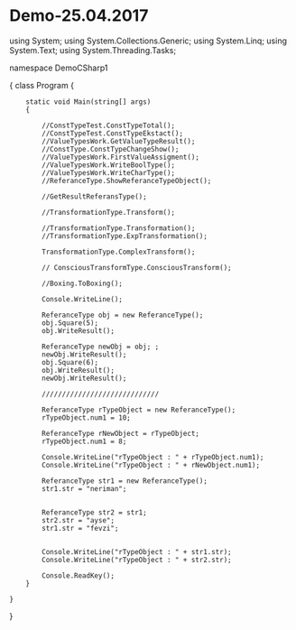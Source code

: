 # Demo-25.04.2017

using System;
using System.Collections.Generic;
using System.Linq;
using System.Text;
using System.Threading.Tasks;

namespace DemoCSharp1

{
    class Program
    {

        static void Main(string[] args)
        {

            //ConstTypeTest.ConstTypeTotal();
            //ConstTypeTest.ConstTypeEkstact();
            //ValueTypesWork.GetValueTypeResult();
            //ConstType.ConstTypeChangeShow();
            //ValueTypesWork.FirstValueAssigment();
            //ValueTypesWork.WriteBoolType();
            //ValueTypesWork.WriteCharType();
            //ReferanceType.ShowReferanceTypeObject();

            //GetResultReferansType();

            //TransformationType.Transform();

            //TransformationType.Transformation();
            //TransformationType.ExpTransformation();

            TransformationType.ComplexTransform();
         
            // ConsciousTransformType.ConsciousTransform();

            //Boxing.ToBoxing();

            Console.WriteLine();

            ReferanceType obj = new ReferanceType();
            obj.Square(5);
            obj.WriteResult();

            ReferanceType newObj = obj; ;
            newObj.WriteResult();
            obj.Square(6);
            obj.WriteResult();
            newObj.WriteResult();

            /////////////////////////////

            ReferanceType rTypeObject = new ReferanceType();
            rTypeObject.num1 = 10;
            
            ReferanceType rNewObject = rTypeObject;
            rTypeObject.num1 = 8;
            
            Console.WriteLine("rTypeObject : " + rTypeObject.num1);
            Console.WriteLine("rTypeObject : " + rNewObject.num1);

            ReferanceType str1 = new ReferanceType();
            str1.str = "neriman";


            ReferanceType str2 = str1;
            str2.str = "ayse";
            str1.str = "fevzi";


            Console.WriteLine("rTypeObject : " + str1.str);
            Console.WriteLine("rTypeObject : " + str2.str);

            Console.ReadKey();
        }

    }
}
